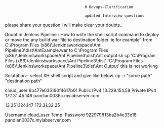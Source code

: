                                         # Devops-Clarification
                                        
                                        updated Interview questions 

please share your question i will make clear your doubts..

Doubt in Jenkins Pipeline : 
How to write the shell script command to deploy or move the any builld war file to destination folder.
ie for example" 
from C:\Program Files (x86)\Jenkins\workspace\Ant Pipeline3\dist\AntExample.war to C:\Program Files (x86)\Jenkins\workspace\Ant Pipeline3\dist\Ant output
 sh cp 'C:\Program Files (x86)\Jenkins\workspace\Ant Pipeline3\dist' 'C:\Program Files (x86)\Jenkins\workspace\Ant Pipeline3\dist\Ant Output'   this is not working 
 
Solutation:-
select SH shell script and give like below.
cp -r "sorce path" "destination path"


cloud_user
6b477e035190f4617b01
Public IPv4	13.229.154.59 
Private IPv4	172.31.45.146 
pandian0036c.mylabserver.com


13.251.124.147
	172.31.32.25 

Username	cloud_user 
Temp. Password	922979813ba2b4e33e18 
pandian0037c.mylabserver.com
